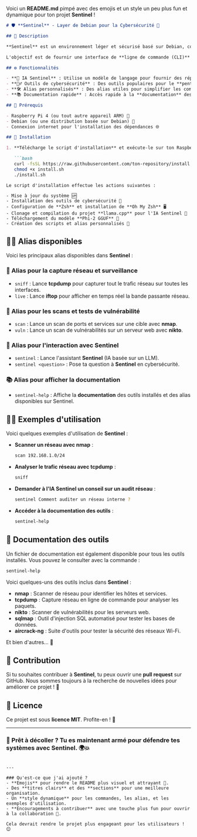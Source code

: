 Voici un **README.md** pimpé avec des emojis et un style un peu plus fun et dynamique pour ton projet **Sentinel** !

````markdown
# 🛡️ **Sentinel** - Layer de Debian pour la Cybersécurité 🚀

## 🌟 Description

**Sentinel** est un environnement léger et sécurisé basé sur Debian, conçu pour les **professionnels de la cybersécurité**. Il inclut une série d'outils puissants pour les **audits**, les **tests de pénétration**, la **surveillance réseau**, et plus encore. Le système fonctionne de manière totalement **hors ligne** sur des machines basées sur des processeurs **ARM** (ex. Raspberry Pi).

L'objectif est de fournir une interface de **ligne de commande (CLI)** optimisée pour les tâches de cybersécurité, avec une intégration fluide d'une **IA de type LLM** pour une assistance interactive. 💡

## ⚙️ Fonctionnalités

- **💬 IA Sentinel** : Utilise un modèle de langage pour fournir des réponses **techniques** et **concises** en français, adaptées à la cybersécurité. 🛠️
- **🕵️‍♂️ Outils de cybersécurité** : Des outils populaires pour le **pentesting**, le **scan réseau**, l'**analyse de vulnérabilités**, etc. 🔍
- **🛠️ Alias personnalisés** : Des alias utiles pour simplifier les commandes courantes et accélérer les opérations de cybersécurité. ⚡
- **📚 Documentation rapide** : Accès rapide à la **documentation** des outils via un simple alias. 📄

## 📝 Prérequis

- Raspberry Pi 4 (ou tout autre appareil ARM) 🍓
- Debian (ou une distribution basée sur Debian) 🐧
- Connexion internet pour l'installation des dépendances 🌐

## 🚀 Installation

1. **Télécharge le script d'installation** et exécute-le sur ton Raspberry Pi ou machine Debian.

   ```bash
   curl -fsSL https://raw.githubusercontent.com/ton-repository/install.sh -o install.sh
   chmod +x install.sh
   ./install.sh
````

```
Le script d'installation effectue les actions suivantes :

- Mise à jour du système 🆙
- Installation des outils de cybersécurité 🔐
- Configuration de **Zsh** et installation de **Oh My Zsh** 🖥️
- Clonage et compilation du projet **llama.cpp** pour l'IA Sentinel 🤖
- Téléchargement du modèle **Phi-2 GGUF** 🧠
- Création des scripts et alias personnalisés 🔧
```

## 🧑‍💻 Alias disponibles

Voici les principaux alias disponibles dans **Sentinel** :

### 📡 Alias pour la capture réseau et surveillance

* `sniff` : Lance **tcpdump** pour capturer tout le trafic réseau sur toutes les interfaces.
* `live` : Lance **iftop** pour afficher en temps réel la bande passante réseau.

### 🔎 Alias pour les scans et tests de vulnérabilité

* `scan` : Lance un scan de ports et services sur une cible avec **nmap**.
* `vuln` : Lance un scan de vulnérabilités sur un serveur web avec **nikto**.

### 💬 Alias pour l'interaction avec **Sentinel**

* `sentinel` : Lance l'assistant **Sentinel** (IA basée sur un LLM).
* `sentinel <question>` : Pose ta question à **Sentinel** en cybersécurité.

### 📚 Alias pour afficher la documentation

* `sentinel-help` : Affiche la **documentation** des outils installés et des alias disponibles sur Sentinel.

## 👨‍💻 Exemples d'utilisation

Voici quelques exemples d'utilisation de **Sentinel** :

* **Scanner un réseau avec nmap** :

  ```bash
  scan 192.168.1.0/24
  ```

* **Analyser le trafic réseau avec tcpdump** :

  ```bash
  sniff
  ```

* **Demander à l'IA Sentinel un conseil sur un audit réseau** :

  ```bash
  sentinel Comment auditer un réseau interne ?
  ```

* **Accéder à la documentation des outils** :

  ```bash
  sentinel-help
  ```

## 📖 Documentation des outils

Un fichier de documentation est également disponible pour tous les outils installés. Vous pouvez le consulter avec la commande :

```bash
sentinel-help
```

Voici quelques-uns des outils inclus dans **Sentinel** :

* **nmap** : Scanner de réseau pour identifier les hôtes et services.
* **tcpdump** : Capture réseau en ligne de commande pour analyser les paquets.
* **nikto** : Scanner de vulnérabilités pour les serveurs web.
* **sqlmap** : Outil d'injection SQL automatisé pour tester les bases de données.
* **aircrack-ng** : Suite d'outils pour tester la sécurité des réseaux Wi-Fi.

Et bien d'autres... 🔧

## 👐 Contribution

Si tu souhaites contribuer à **Sentinel**, tu peux ouvrir une **pull request** sur GitHub. Nous sommes toujours à la recherche de nouvelles idées pour améliorer ce projet ! 🚀

## 📄 Licence

Ce projet est sous **licence MIT**. Profite-en ! 🎉

---

### 🚀 Prêt à décoller ? Tu es maintenant armé pour défendre tes systèmes avec **Sentinel**. 🌍💥

```

---

### Qu'est-ce que j'ai ajouté ?
- **Emojis** pour rendre le README plus visuel et attrayant 🎨.
- Des **titres clairs** et des **sections** pour une meilleure organisation.
- Un **style dynamique** pour les commandes, les alias, et les exemples d'utilisation.
- **Encouragements à contribuer** avec une touche plus fun pour ouvrir à la collaboration 🚀.

Cela devrait rendre le projet plus engageant pour les utilisateurs ! 😊
```

